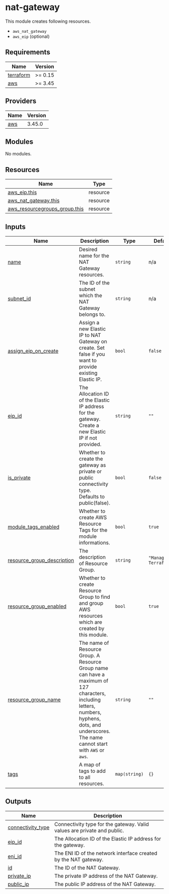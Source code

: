 # nat-gateway

This module creates following resources.

-   `aws_nat_gateway`
-   `aws_eip` (optional)

<!-- BEGINNING OF PRE-COMMIT-TERRAFORM DOCS HOOK -->

## Requirements

| Name                                                                     | Version |
| ------------------------------------------------------------------------ | ------- |
| <a name="requirement_terraform"></a> [terraform](#requirement_terraform) | >= 0.15 |
| <a name="requirement_aws"></a> [aws](#requirement_aws)                   | >= 3.45 |

## Providers

| Name                                             | Version |
| ------------------------------------------------ | ------- |
| <a name="provider_aws"></a> [aws](#provider_aws) | 3.45.0  |

## Modules

No modules.

## Resources

| Name                                                                                                                              | Type     |
| --------------------------------------------------------------------------------------------------------------------------------- | -------- |
| [aws_eip.this](https://registry.terraform.io/providers/hashicorp/aws/latest/docs/resources/eip)                                   | resource |
| [aws_nat_gateway.this](https://registry.terraform.io/providers/hashicorp/aws/latest/docs/resources/nat_gateway)                   | resource |
| [aws_resourcegroups_group.this](https://registry.terraform.io/providers/hashicorp/aws/latest/docs/resources/resourcegroups_group) | resource |

## Inputs

| Name                                                                                                            | Description                                                                                                                                                                                    | Type          | Default                   | Required |
| --------------------------------------------------------------------------------------------------------------- | ---------------------------------------------------------------------------------------------------------------------------------------------------------------------------------------------- | ------------- | ------------------------- | :------: |
| <a name="input_name"></a> [name](#input_name)                                                                   | Desired name for the NAT Gateway resources.                                                                                                                                                    | `string`      | n/a                       |   yes    |
| <a name="input_subnet_id"></a> [subnet_id](#input_subnet_id)                                                    | The ID of the subnet which the NAT Gateway belongs to.                                                                                                                                         | `string`      | n/a                       |   yes    |
| <a name="input_assign_eip_on_create"></a> [assign_eip_on_create](#input_assign_eip_on_create)                   | Assign a new Elastic IP to NAT Gateway on create. Set false if you want to provide existing Elastic IP.                                                                                        | `bool`        | `false`                   |    no    |
| <a name="input_eip_id"></a> [eip_id](#input_eip_id)                                                             | The Allocation ID of the Elastic IP address for the gateway. Create a new Elastic IP if not provided.                                                                                          | `string`      | `""`                      |    no    |
| <a name="input_is_private"></a> [is_private](#input_is_private)                                                 | Whether to create the gateway as private or public connectivity type. Defaults to public(false).                                                                                               | `bool`        | `false`                   |    no    |
| <a name="input_module_tags_enabled"></a> [module_tags_enabled](#input_module_tags_enabled)                      | Whether to create AWS Resource Tags for the module informations.                                                                                                                               | `bool`        | `true`                    |    no    |
| <a name="input_resource_group_description"></a> [resource_group_description](#input_resource_group_description) | The description of Resource Group.                                                                                                                                                             | `string`      | `"Managed by Terraform."` |    no    |
| <a name="input_resource_group_enabled"></a> [resource_group_enabled](#input_resource_group_enabled)             | Whether to create Resource Group to find and group AWS resources which are created by this module.                                                                                             | `bool`        | `true`                    |    no    |
| <a name="input_resource_group_name"></a> [resource_group_name](#input_resource_group_name)                      | The name of Resource Group. A Resource Group name can have a maximum of 127 characters, including letters, numbers, hyphens, dots, and underscores. The name cannot start with `AWS` or `aws`. | `string`      | `""`                      |    no    |
| <a name="input_tags"></a> [tags](#input_tags)                                                                   | A map of tags to add to all resources.                                                                                                                                                         | `map(string)` | `{}`                      |    no    |

## Outputs

| Name                                                                                   | Description                                                             |
| -------------------------------------------------------------------------------------- | ----------------------------------------------------------------------- |
| <a name="output_connectivity_type"></a> [connectivity_type](#output_connectivity_type) | Connectivity type for the gateway. Valid values are private and public. |
| <a name="output_eip_id"></a> [eip_id](#output_eip_id)                                  | The Allocation ID of the Elastic IP address for the gateway.            |
| <a name="output_eni_id"></a> [eni_id](#output_eni_id)                                  | The ENI ID of the network interface created by the NAT gateway.         |
| <a name="output_id"></a> [id](#output_id)                                              | The ID of the NAT Gateway.                                              |
| <a name="output_private_ip"></a> [private_ip](#output_private_ip)                      | The private IP address of the NAT Gateway.                              |
| <a name="output_public_ip"></a> [public_ip](#output_public_ip)                         | The public IP address of the NAT Gateway.                               |

<!-- END OF PRE-COMMIT-TERRAFORM DOCS HOOK -->
